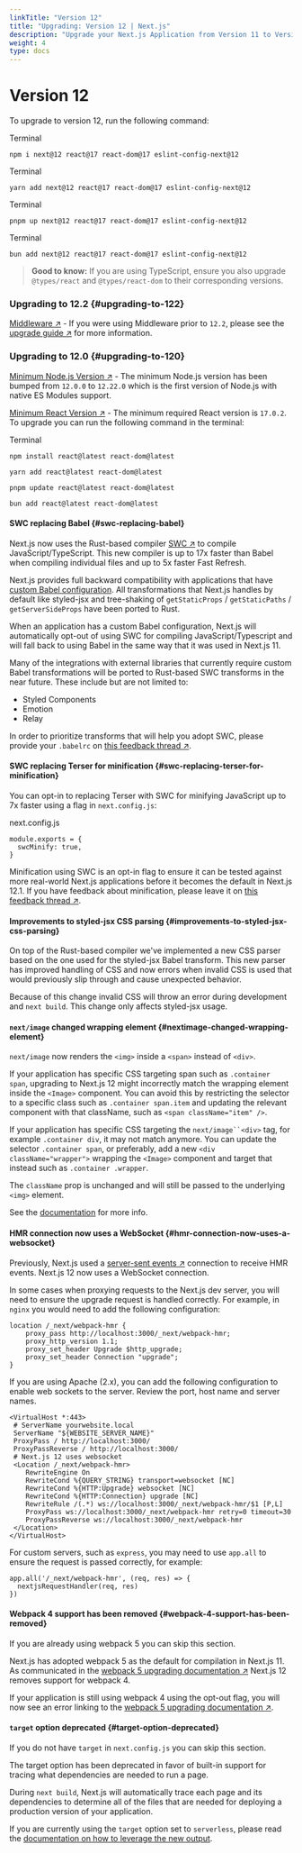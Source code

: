 ```yaml
---
linkTitle: "Version 12"
title: "Upgrading: Version 12 | Next.js"
description: "Upgrade your Next.js Application from Version 11 to Version 12."
weight: 4
type: docs
---
```


# Version 12

To upgrade to version 12, run the following command:


Terminal
```
npm i next@12 react@17 react-dom@17 eslint-config-next@12
```


Terminal
```
yarn add next@12 react@17 react-dom@17 eslint-config-next@12
```


Terminal
```
pnpm up next@12 react@17 react-dom@17 eslint-config-next@12
```


Terminal
```
bun add next@12 react@17 react-dom@17 eslint-config-next@12
```

> **Good to know:** If you are using TypeScript, ensure you also upgrade `@types/react` and `@types/react-dom` to their corresponding versions.
> 

### Upgrading to 12.2 {#upgrading-to-122}

[Middleware ↗](https://nextjs.org/docs/messages/middleware-upgrade-guide) - If you were using Middleware prior to `12.2`, please see the [upgrade guide ↗](https://nextjs.org/docs/messages/middleware-upgrade-guide) for more information.

### Upgrading to 12.0 {#upgrading-to-120}

[Minimum Node.js Version ↗](https://nodejs.org/en/) - The minimum Node.js version has been bumped from `12.0.0` to `12.22.0` which is the first version of Node.js with native ES Modules support.

[Minimum React Version ↗](https://reactjs.org/docs/add-react-to-a-website.html) - The minimum required React version is `17.0.2`. To upgrade you can run the following command in the terminal:


Terminal
```
npm install react@latest react-dom@latest
 
yarn add react@latest react-dom@latest
 
pnpm update react@latest react-dom@latest
 
bun add react@latest react-dom@latest
```

#### SWC replacing Babel {#swc-replacing-babel}

Next.js now uses the Rust-based compiler [SWC ↗](https://swc.rs/) to compile JavaScript/TypeScript. This new compiler is up to 17x faster than Babel when compiling individual files and up to 5x faster Fast Refresh.

Next.js provides full backward compatibility with applications that have [custom Babel configuration](/nextjs/13.5/using-pages-router/building-your-application/configuring/babel). All transformations that Next.js handles by default like styled-jsx and tree-shaking of `getStaticProps` / `getStaticPaths` / `getServerSideProps` have been ported to Rust.

When an application has a custom Babel configuration, Next.js will automatically opt-out of using SWC for compiling JavaScript/Typescript and will fall back to using Babel in the same way that it was used in Next.js 11.

Many of the integrations with external libraries that currently require custom Babel transformations will be ported to Rust-based SWC transforms in the near future. These include but are not limited to:

- Styled Components
- Emotion
- Relay

In order to prioritize transforms that will help you adopt SWC, please provide your `.babelrc` on [this feedback thread ↗](https://github.com/vercel/next.js/discussions/30174).

#### SWC replacing Terser for minification {#swc-replacing-terser-for-minification}

You can opt-in to replacing Terser with SWC for minifying JavaScript up to 7x faster using a flag in `next.config.js`:


next.config.js
```
module.exports = {
  swcMinify: true,
}
```

Minification using SWC is an opt-in flag to ensure it can be tested against more real-world Next.js applications before it becomes the default in Next.js 12.1. If you have feedback about minification, please leave it on [this feedback thread ↗](https://github.com/vercel/next.js/discussions/30237).

#### Improvements to styled-jsx CSS parsing {#improvements-to-styled-jsx-css-parsing}

On top of the Rust-based compiler we've implemented a new CSS parser based on the one used for the styled-jsx Babel transform. This new parser has improved handling of CSS and now errors when invalid CSS is used that would previously slip through and cause unexpected behavior.

Because of this change invalid CSS will throw an error during development and `next build`. This change only affects styled-jsx usage.

#### `next/image` changed wrapping element {#nextimage-changed-wrapping-element}

`next/image` now renders the `<img>` inside a `<span>` instead of `<div>`.

If your application has specific CSS targeting span such as `.container span`, upgrading to Next.js 12 might incorrectly match the wrapping element inside the `<Image>` component. You can avoid this by restricting the selector to a specific class such as `.container span.item` and updating the relevant component with that className, such as `<span className="item" />`.

If your application has specific CSS targeting the `next/image``<div>` tag, for example `.container div`, it may not match anymore. You can update the selector `.container span`, or preferably, add a new `<div className="wrapper">` wrapping the `<Image>` component and target that instead such as `.container .wrapper`.

The `className` prop is unchanged and will still be passed to the underlying `<img>` element.

See the [documentation](/nextjs/13.5/using-pages-router/building-your-application/optimizing/images#styling) for more info.

#### HMR connection now uses a WebSocket {#hmr-connection-now-uses-a-websocket}

Previously, Next.js used a [server-sent events ↗](https://developer.mozilla.org/docs/Web/API/Server-sent_events) connection to receive HMR events. Next.js 12 now uses a WebSocket connection.

In some cases when proxying requests to the Next.js dev server, you will need to ensure the upgrade request is handled correctly. For example, in `nginx` you would need to add the following configuration:

```
location /_next/webpack-hmr {
    proxy_pass http://localhost:3000/_next/webpack-hmr;
    proxy_http_version 1.1;
    proxy_set_header Upgrade $http_upgrade;
    proxy_set_header Connection "upgrade";
}
```

If you are using Apache (2.x), you can add the following configuration to enable web sockets to the server. Review the port, host name and server names.

```
<VirtualHost *:443>
 # ServerName yourwebsite.local
 ServerName "${WEBSITE_SERVER_NAME}"
 ProxyPass / http://localhost:3000/
 ProxyPassReverse / http://localhost:3000/
 # Next.js 12 uses websocket
 <Location /_next/webpack-hmr>
    RewriteEngine On
    RewriteCond %{QUERY_STRING} transport=websocket [NC]
    RewriteCond %{HTTP:Upgrade} websocket [NC]
    RewriteCond %{HTTP:Connection} upgrade [NC]
    RewriteRule /(.*) ws://localhost:3000/_next/webpack-hmr/$1 [P,L]
    ProxyPass ws://localhost:3000/_next/webpack-hmr retry=0 timeout=30
    ProxyPassReverse ws://localhost:3000/_next/webpack-hmr
 </Location>
</VirtualHost>
```

For custom servers, such as `express`, you may need to use `app.all` to ensure the request is passed correctly, for example:

```
app.all('/_next/webpack-hmr', (req, res) => {
  nextjsRequestHandler(req, res)
})
```

#### Webpack 4 support has been removed {#webpack-4-support-has-been-removed}

If you are already using webpack 5 you can skip this section.

Next.js has adopted webpack 5 as the default for compilation in Next.js 11. As communicated in the [webpack 5 upgrading documentation ↗](https://nextjs.org/docs/messages/webpack5) Next.js 12 removes support for webpack 4.

If your application is still using webpack 4 using the opt-out flag, you will now see an error linking to the [webpack 5 upgrading documentation ↗](https://nextjs.org/docs/messages/webpack5).

#### `target` option deprecated {#target-option-deprecated}

If you do not have `target` in `next.config.js` you can skip this section.

The target option has been deprecated in favor of built-in support for tracing what dependencies are needed to run a page.

During `next build`, Next.js will automatically trace each page and its dependencies to determine all of the files that are needed for deploying a production version of your application.

If you are currently using the `target` option set to `serverless`, please read the [documentation on how to leverage the new output](/nextjs/13.5/using-pages-router/api-reference/next-config-js-options/output).

